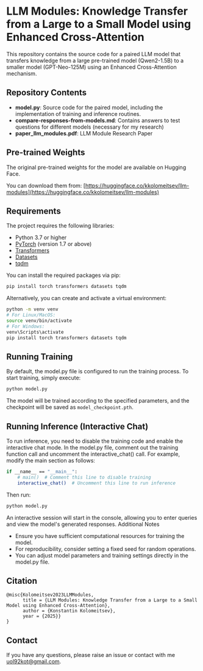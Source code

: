 # LLM Modules: Knowledge Transfer from a Large to a Small Model using Enhanced Cross-Attention

This repository contains the source code for a paired LLM model that transfers knowledge from a large pre-trained model (Qwen2-1.5B) to a smaller model (GPT-Neo-125M) using an Enhanced Cross-Attention mechanism.

## Repository Contents

- **model.py**: Source code for the paired model, including the implementation of training and inference routines.
- **compare-responses-from-models.md**: Contains answers to test questions for different models (necessary for my research)
- **paper_llm_modules.pdf**: LLM Module Research Paper

## Pre-trained Weights

The original pre-trained weights for the model are available on Hugging Face.

You can download them from: [https://huggingface.co/kkolomeitsev/llm-modules](https://huggingface.co/kkolomeitsev/llm-modules)

## Requirements

The project requires the following libraries:

- Python 3.7 or higher
- [PyTorch](https://pytorch.org/) (version 1.7 or above)
- [Transformers](https://huggingface.co/transformers/)
- [Datasets](https://huggingface.co/docs/datasets/)
- [tqdm](https://github.com/tqdm/tqdm)

You can install the required packages via pip:

```bash
pip install torch transformers datasets tqdm
```

Alternatively, you can create and activate a virtual environment:

```bash
python -m venv venv
# For Linux/MacOS:
source venv/bin/activate
# For Windows:
venv\Scripts\activate
pip install torch transformers datasets tqdm
```

## Running Training

By default, the model.py file is configured to run the training process. To start training, simply execute:

```bash
python model.py
```

The model will be trained according to the specified parameters, and the checkpoint will be saved as `model_checkpoint.pth`.

## Running Inference (Interactive Chat)

To run inference, you need to disable the training code and enable the interactive chat mode. In the model.py file, comment out the training function call and uncomment the interactive_chat() call. For example, modify the main section as follows:

```bash
if __name__ == "__main__":
    # main()  # Comment this line to disable training
    interactive_chat()  # Uncomment this line to run inference
```

Then run:

```bash
python model.py
```

An interactive session will start in the console, allowing you to enter queries and view the model's generated responses.
Additional Notes

- Ensure you have sufficient computational resources for training the model.
- For reproducibility, consider setting a fixed seed for random operations.
- You can adjust model parameters and training settings directly in the model.py file.

## Citation

```
@misc{Kolomeitsev2023LLMModules,
      title = {LLM Modules: Knowledge Transfer from a Large to a Small Model using Enhanced Cross-Attention},
      author = {Konstantin Kolomeitsev},
      year = {2025}}
}

```

## Contact

If you have any questions, please raise an issue or contact with me [uol92kot@gmail.com](uol92kot@gmail.com).
